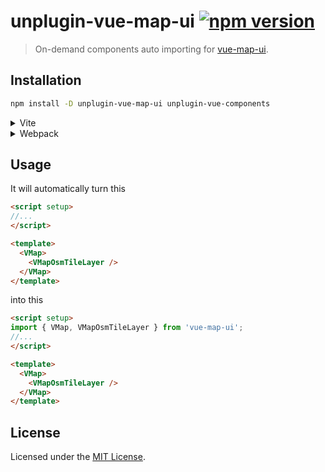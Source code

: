 # unplugin-vue-map-ui [![npm version](https://img.shields.io/npm/v/unplugin-vue-map-ui.svg)](https://npmjs.org/package/unplugin-vue-map-ui)

> On-demand components auto importing for [vue-map-ui](https://github.com/nikolaynau/vue-map-ui).

## Installation

```bash
npm install -D unplugin-vue-map-ui unplugin-vue-components
```

<details>
<summary>Vite</summary>
<br>

```ts
// vite.config.ts
import { defineConfig } from 'vite';
import Components from 'unplugin-vue-components/vite';
import { VueMapUiResolver } from 'unplugin-vue-map-ui';

export default defineConfig({
  // ...
  plugins: [
    // ...
    Components({
      resolvers: [VueMapUiResolver()]
    })
  ]
});
```

<br>
</details>

<details>
<summary>Webpack</summary>
<br>

```ts
// webpack.config.js
const Components = require('unplugin-vue-components/webpack');
const { VueMapUiResolver } = require('unplugin-vue-map-ui');

module.exports = {
  // ...
  plugins: [
    Components({
      resolvers: [VueMapUiResolver()]
    })
  ]
};
```

<br>
</details>

## Usage

It will automatically turn this

```html
<script setup>
//...
</script>

<template>
  <VMap>
    <VMapOsmTileLayer />
  </VMap>
</template>
```

into this

```html
<script setup>
import { VMap, VMapOsmTileLayer } from 'vue-map-ui';
//...
</script>

<template>
  <VMap>
    <VMapOsmTileLayer />
  </VMap>
</template>
```

## License

Licensed under the [MIT License](./LICENSE).
